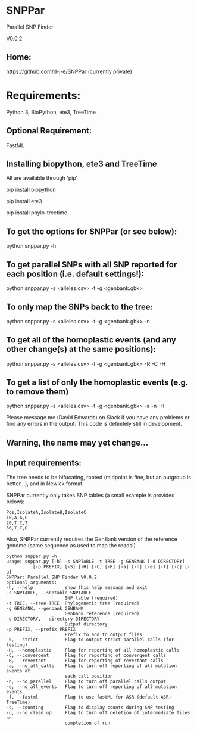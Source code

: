 # SNPPar
Parallel SNP Finder

V0.0.2

## Home:

https://github.com/d-j-e/SNPPar (currently private)

# Requirements:

Python 3, BioPython, ete3, TreeTime 

## Optional Requirement:

FastML

## Installing biopython, ete3 and TreeTime

All are available through 'pip'

pip install biopython

pip install ete3

pip install phylo-treetime


## To get the options for SNPPar (or see below):

python snppar.py -h


## To get parallel SNPs with all SNP reported for each position (i.e. default settings!):

python snppar.py -s <alleles.csv> -t <tree> -g <genbank.gbk>


## To only map the SNPs back to the tree:
	
python snppar.py -s <alleles.csv> -t <tree> -g <genbank.gbk> -n 


## To get all of the homoplastic events (and any other change(s) at the same positions):
	
python snppar.py -s <alleles.csv> -t <tree> -g <genbank.gbk> -R -C -H


## To get a list of only the homoplastic events (e.g. to remove them)

python snppar.py -s <alleles.csv> -t <tree> -g <genbank.gbk> -a -n -H 


Please message me (David Edwards) on Slack if you have any problems or find any errors in the output. This code is definitely still in development.

## Warning, the name may yet change...

## Input requirements:

The tree needs to be bifucating, rooted (midpoint is fine, but an outgroup is better...), and in Newick format.

SNPPar currently only takes SNP tables (a small example is provided below):


    Pos,IsolateA,IsolateB,IsolateC
    10,A,A,C
    20,T,C,T
    36,T,T,G


Also, SNPPar currently requires the GenBank version of the reference genome (same sequence as used to map the reads!)
  
    python snppar.py -h      
    usage: snppar.py [-h] -s SNPTABLE -t TREE -g GENBANK [-d DIRECTORY]
              [-p PREFIX] [-S] [-H] [-C] [-R] [-a] [-n] [-e] [-f] [-c] [-u]
    SNPPar: Parallel SNP Finder V0.0.2
    optional arguments:
    -h, --help            show this help message and exit
    -s SNPTABLE, --snptable SNPTABLE
                          SNP table (required)
    -t TREE, --tree TREE  Phylogenetic tree (required)
    -g GENBANK, --genbank GENBANK
                          Genbank reference (required)
    -d DIRECTORY, --directory DIRECTORY
                          Output directory
    -p PREFIX, --prefix PREFIX
                          Prefix to add to output files
    -S, --strict          Flag to output strict parallel calls (for testing)
    -H, --homoplastic     Flag for reporting of all homoplastic calls
    -C, --convergent      Flag for reporting of convergent calls
    -R, --revertant       Flag for reporting of revertant calls
    -a, --no_all_calls    Flag to turn off reporting of all mutation events at
                          each call position
    -n, --no_parallel     Flag to turn off parallel calls output
    -e, --no_all_events   Flag to turn off reporting of all mutation events
    -f, --fastml          Flag to use fastML for ASR (default ASR: TreeTime)
    -c, --counting        Flag to display counts during SNP testing
    -u, --no_clean_up     Flag to turn off deletion of intermediate files on
                          completion of run
